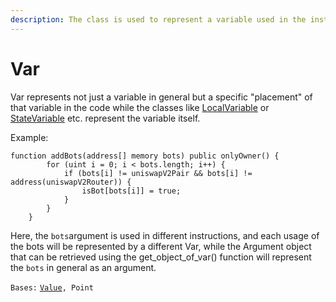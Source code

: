 ```yaml
---
description: The class is used to represent a variable used in the instruction.
---
```


# Var

Var represents not just a variable in general but a specific "placement" of that variable in the code while the classes like [LocalVariable](../../localvariable/) or [StateVariable](../../statevariable/) etc. represent the variable itself.

Example:

```solidity
function addBots(address[] memory bots) public onlyOwner() {
        for (uint i = 0; i < bots.length; i++) {
            if (bots[i] != uniswapV2Pair && bots[i] != address(uniswapV2Router)) {
                isBot[bots[i]] = true;
            }
        }
    }
```

Here, the `bots`argument is used in different instructions, and each usage of the bots will be represented by a different Var, while the Argument object that can be retrieved using the get\_object\_of\_var() function will represent the `bots` in general as an argument.



`Bases:` [`Value`](../)`, Point`
